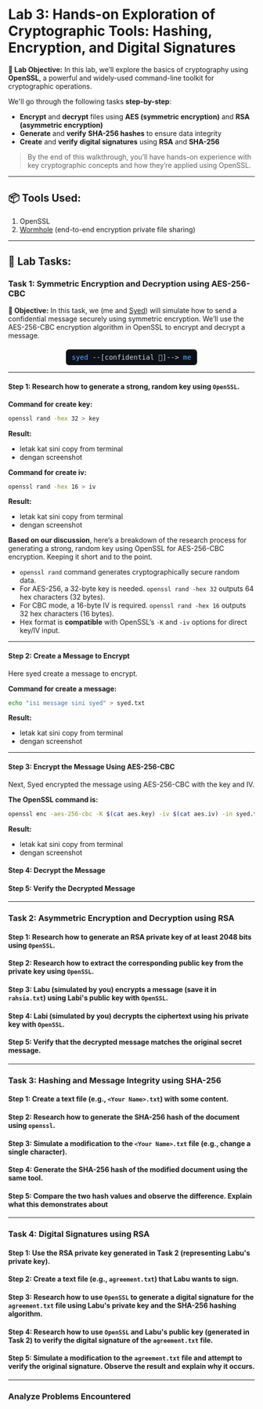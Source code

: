 # Lab 3: Hands-on Exploration of Cryptographic Tools: Hashing, Encryption, and Digital Signatures

**🎯 Lab Objective:**
In this lab, we’ll explore the basics of cryptography using **OpenSSL**, a powerful and widely-used command-line toolkit for cryptographic operations.

We'll go through the following tasks **step-by-step**:
- **Encrypt** and **decrypt** files using **AES (symmetric encryption)** and **RSA (asymmetric encryption)**
- **Generate** and **verify** **SHA-256 hashes** to ensure data integrity
- **Create** and **verify** **digital signatures** using **RSA** and **SHA-256**

> By the end of this walkthrough, you’ll have hands-on experience with key cryptographic concepts and how they’re applied using OpenSSL.

---

## 📦 Tools Used:
1. OpenSSL
2. [Wormhole](https://wormhole.app/) (end-to-end encryption private file sharing)

---

## 💼 Lab Tasks:

### Task 1: Symmetric Encryption and Decryption using AES-256-CBC
**🎯 Objective:** In this task, we (me and [Syed](https://github.com/yed-0)) will simulate how to send a confidential message securely using symmetric encryption. We’ll use the AES-256-CBC encryption algorithm in OpenSSL to encrypt and decrypt a message.

<div style="display: flex; justify-content: center; margin-top: 20px;">
  <div style="font-family: monospace; background-color: #0d1117; color: #c9d1d9; padding: 8px 12px; border-radius: 6px;">
    <a href="https://github.com/yed-0" target="_blank" style="color: #58a6ff; text-decoration: none;">syed</a>
    --[confidential 📨]--> 
    <a href="https://github.com/abutheone" target="_blank" style="color: #58a6ff; text-decoration: none;">me</a>
  </div>
</div>

---


#### Step 1: Research how to generate a strong, random key using `OpenSSL`.

**Command for create key:**
```bash
openssl rand -hex 32 > key
```

**Result:**
- letak kat sini copy from terminal
- dengan screenshot


**Command for create iv:**
```bash
openssl rand -hex 16 > iv
```
**Result:**
- letak kat sini copy from terminal
- dengan screenshot

**Based on our discussion**, here’s a breakdown of the research process for generating a strong, random key using OpenSSL for AES-256-CBC encryption. Keeping it short and to the point.
- `openssl rand` command generates cryptographically secure random data.
- For AES-256, a 32-byte key is needed. `openssl rand -hex 32` outputs 64 hex characters (32 bytes).
- For CBC mode, a 16-byte IV is required. `openssl rand -hex 16` outputs 32 hex characters (16 bytes).
- Hex format is **compatible** with OpenSSL’s `-K` and `-iv` options for direct key/IV input.

---
#### Step 2: Create a Message to Encrypt
Here syed create a message to encrypt.

**Command for create a message:**
```bash
echo "isi message sini syed" > syed.txt
```

**Result:**
- letak kat sini copy from terminal
- dengan screenshot

---
#### Step 3: Encrypt the Message Using AES-256-CBC
Next, Syed encrypted the message using AES-256-CBC with the key and IV.

**The OpenSSL command is:**
```bash
openssl enc -aes-256-cbc -K $(cat aes.key) -iv $(cat aes.iv) -in syed.txt -out syed.txt.enc
```

**Result:**
- letak kat sini copy from terminal
- dengan screenshot


#### Step 4: Decrypt the Message
#### Step 5: Verify the Decrypted Message

---

### Task 2: Asymmetric Encryption and Decryption using RSA

#### Step 1: Research how to generate an RSA private key of at least 2048 bits using `OpenSSL`.
#### Step 2: Research how to extract the corresponding public key from the private key using `OpenSSL`.
#### Step 3: Labu (simulated by you) encrypts a message (save it in `rahsia.txt`) using Labi's public key with `OpenSSL`.
#### Step 4: Labi (simulated by you) decrypts the ciphertext using his private key with `OpenSSL`.
#### Step 5: Verify that the decrypted message matches the original secret message.

---

### Task 3: Hashing and Message Integrity using SHA-256

#### Step 1: Create a text file (e.g., `<Your Name>.txt`) with some content.
#### Step 2: Research how to generate the SHA-256 hash of the document using `openssl`.
#### Step 3: Simulate a modification to the `<Your Name>.txt` file (e.g., change a single character).
#### Step 4: Generate the SHA-256 hash of the modified document using the same tool.
#### Step 5: Compare the two hash values and observe the difference. Explain what this demonstrates about

---

### Task 4: Digital Signatures using RSA

#### Step 1: Use the RSA private key generated in Task 2 (representing Labu's private key).
#### Step 2: Create a text file (e.g., `agreement.txt`) that Labu wants to sign.
#### Step 3: Research how to use `OpenSSL` to generate a digital signature for the `agreement.txt` file using Labu's private key and the SHA-256 hashing algorithm.
#### Step 4: Research how to use `OpenSSL` and Labu's public key (generated in Task 2) to verify the digital signature of the `agreement.txt` file.
#### Step 5: Simulate a modification to the `agreement.txt` file and attempt to verify the original signature. Observe the result and explain why it occurs.

---

### Analyze Problems Encountered


